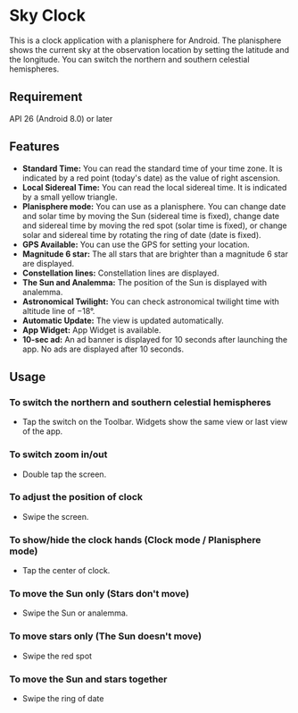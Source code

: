 # Sky Clock
This is a clock application with a planisphere for Android. The planisphere shows the current sky at the observation location by setting the latitude and the longitude. You can switch the northern and southern celestial hemispheres.

## Requirement
API 26 (Android 8.0) or later

## Features
* **Standard Time:** You can read the standard time of your time zone. It is indicated by a red point (today's date) as the value of right ascension.
* **Local Sidereal Time:** You can read the local sidereal time. It is indicated by a small yellow triangle.
* **Planisphere mode:** You can use as a planisphere. You can change date and solar time by moving the Sun (sidereal time is fixed), change date and sidereal time by moving the red spot (solar time is fixed), or change solar and sidereal time by rotating the ring of date (date is fixed).
* **GPS Available:** You can use the GPS for setting your location.
* **Magnitude 6 star:** The all stars that are brighter than a magnitude 6 star are displayed.
* **Constellation lines:** Constellation lines are displayed.
* **The Sun and Analemma:** The position of the Sun is displayed with analemma.
* **Astronomical Twilight:** You can check astronomical twilight time with altitude line of −18°.
* **Automatic Update:** The view is updated automatically.
* **App Widget:** App Widget is available.
* **10-sec ad:** An ad banner is displayed for 10 seconds after launching the app. No ads are displayed after 10 seconds.


## Usage

### To switch the northern and southern celestial hemispheres
* Tap the switch on the Toolbar. Widgets show the same view or last view of the app.

### To switch zoom in/out
* Double tap the screen.

### To adjust the position of clock
* Swipe the screen.

### To show/hide the clock hands (Clock mode / Planisphere mode)
* Tap the center of clock.

### To move the Sun only (Stars don't move)
* Swipe the Sun or analemma.

### To move stars only (The Sun doesn't move)
* Swipe the red spot

### To move the Sun and stars together
* Swipe the ring of date
